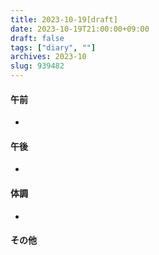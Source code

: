 ```yaml
---
title: 2023-10-19[draft]
date: 2023-10-19T21:00:00+09:00
draft: false
tags: ["diary", ""]
archives: 2023-10
slug: 939482
---
```

#### 午前
- 
#### 午後
- 
#### 体調
- 
#### その他